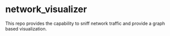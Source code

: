 # network_visualizer
This repo provides the capability to sniff network traffic and provide a graph based visualization.
